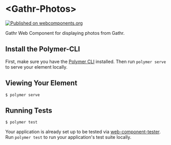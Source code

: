 # \<Gathr-Photos\>
[![Published on webcomponents.org](https://img.shields.io/badge/webcomponents.org-published-blue.svg)](https://www.webcomponents.org/element/WEBDMG/Gathr-Photos)

Gathr Web Component for displaying photos from Gathr.

## Install the Polymer-CLI

First, make sure you have the [Polymer CLI](https://www.npmjs.com/package/polymer-cli) installed. Then run `polymer serve` to serve your element locally.

## Viewing Your Element

```
$ polymer serve
```

## Running Tests

```
$ polymer test
```

Your application is already set up to be tested via [web-component-tester](https://github.com/Polymer/web-component-tester). Run `polymer test` to run your application's test suite locally.
